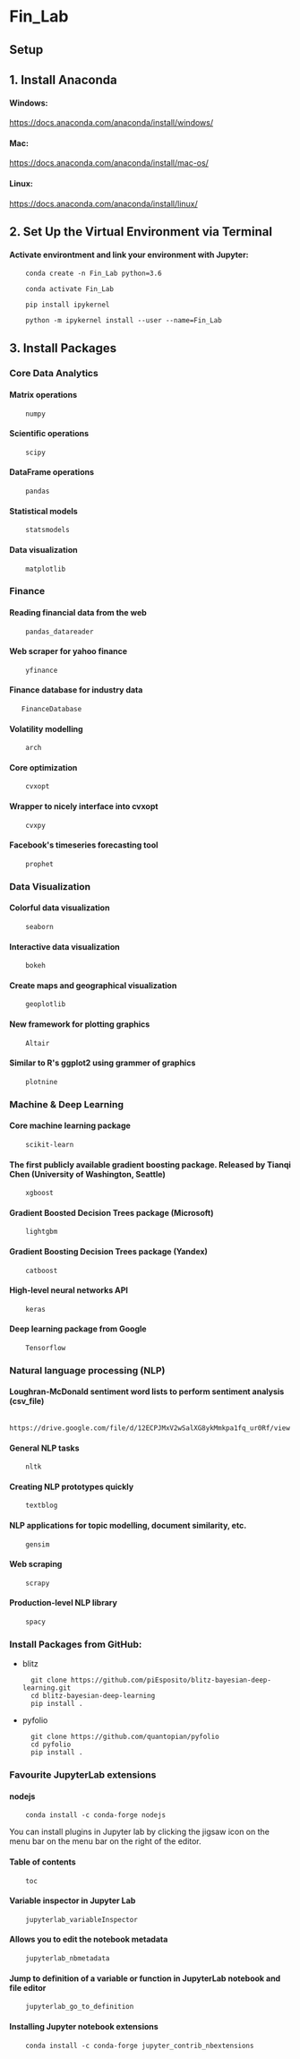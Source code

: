 # Fin_Lab

## Setup

## 1. Install Anaconda

#### Windows:
https://docs.anaconda.com/anaconda/install/windows/


#### Mac:
https://docs.anaconda.com/anaconda/install/mac-os/


#### Linux:
https://docs.anaconda.com/anaconda/install/linux/


## 2. Set Up the Virtual Environment via Terminal 

#### Activate environtment and link your environment with Jupyter:

        conda create -n Fin_Lab python=3.6

        conda activate Fin_Lab 

        pip install ipykernel
        
        python -m ipykernel install --user --name=Fin_Lab


## 3. Install Packages

### Core Data Analytics

#### Matrix operations

        numpy
        
#### Scientific operations

        scipy
        
#### DataFrame operations

        pandas
        
#### Statistical models

        statsmodels
        
#### Data visualization       

        matplotlib

### Finance

#### Reading financial data from the web

        pandas_datareader
        
#### Web scraper for yahoo finance

        yfinance

#### Finance database for industry data

       FinanceDatabase
       
#### Volatility modelling
        
        arch

#### Core optimization

        cvxopt
 
#### Wrapper to nicely interface into cvxopt

        cvxpy
        
#### Facebook's timeseries forecasting tool        

        prophet

### Data Visualization

#### Colorful data visualization

        seaborn

#### Interactive data visualization

        bokeh

#### Create maps and geographical visualization

        geoplotlib
        
#### New framework for plotting graphics

        Altair
        
#### Similar to R's ggplot2 using grammer of graphics

        plotnine
       

### Machine & Deep Learning

#### Core machine learning package

        scikit-learn
        
#### The first publicly available gradient boosting package. Released by Tianqi Chen (University of Washington, Seattle)

        xgboost
        
#### Gradient Boosted Decision Trees package (Microsoft)

        lightgbm
        
#### Gradient Boosting Decision Trees package (Yandex)

        catboost
        
#### High-level neural networks API

        keras

#### Deep learning package from Google

        Tensorflow
        

### Natural language processing (NLP)

#### Loughran-McDonald sentiment word lists to perform sentiment analysis (csv_file)

        https://drive.google.com/file/d/12ECPJMxV2wSalXG8ykMmkpa1fq_ur0Rf/view

#### General NLP tasks

        nltk
        
#### Creating NLP prototypes quickly

        textblog
        
#### NLP applications for topic modelling, document similarity, etc.

        gensim

#### Web scraping

        scrapy

#### Production-level NLP library

        spacy

### Install Packages from GitHub:

- blitz

        git clone https://github.com/piEsposito/blitz-bayesian-deep-learning.git
        cd blitz-bayesian-deep-learning
        pip install .
        
- pyfolio

        git clone https://github.com/quantopian/pyfolio
        cd pyfolio
        pip install .

### Favourite JupyterLab extensions


#### nodejs

        conda install -c conda-forge nodejs


You can install plugins in Jupyter lab by clicking the jigsaw icon on the menu bar on the menu bar on the right of the editor.


#### Table of contents

        toc
        
#### Variable inspector in Jupyter Lab

        jupyterlab_variableInspector
        
#### Allows you to edit the notebook metadata

        jupyterlab_nbmetadata
        
#### Jump to definition of a variable or function in JupyterLab notebook and file editor

        jupyterlab_go_to_definition


#### Installing Jupyter notebook extensions
        
        conda install -c conda-forge jupyter_contrib_nbextensions
